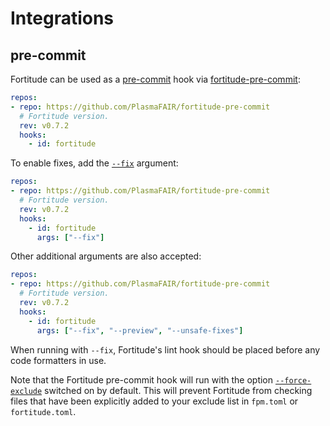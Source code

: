 # Integrations

## pre-commit

Fortitude can be used as a [pre-commit](https://pre-commit.com/) hook via
[fortitude-pre-commit](https://github.com/PlasmaFAIR/fortitude-pre-commit):

```yaml
repos:
- repo: https://github.com/PlasmaFAIR/fortitude-pre-commit
  # Fortitude version.
  rev: v0.7.2
  hooks:
    - id: fortitude
```

To enable fixes, add the [`--fix`](settings.md#fix) argument:

```yaml
repos:
- repo: https://github.com/PlasmaFAIR/fortitude-pre-commit
  # Fortitude version.
  rev: v0.7.2
  hooks:
    - id: fortitude
      args: ["--fix"]
```

Other additional arguments are also accepted:

```yaml
repos:
- repo: https://github.com/PlasmaFAIR/fortitude-pre-commit
  # Fortitude version.
  rev: v0.7.2
  hooks:
    - id: fortitude
      args: ["--fix", "--preview", "--unsafe-fixes"]
```

When running with `--fix`, Fortitude's lint hook should be placed before any code
formatters in use.

Note that the Fortitude pre-commit hook will run with the option
[`--force-exclude`](settings.md#force-exclude) switched on by default.  This
will prevent Fortitude from checking files that have been explicitly added to
your exclude list in `fpm.toml` or `fortitude.toml`.
